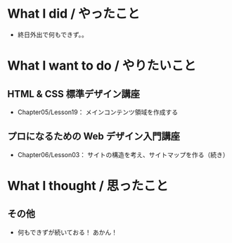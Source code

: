 # What I did / やったこと
- 終日外出で何もできず。。

# What I want to do / やりたいこと
## HTML & CSS 標準デザイン講座
- Chapter05/Lesson19： メインコンテンツ領域を作成する

## プロになるための Web デザイン入門講座
- Chapter06/Lesson03： サイトの構造を考え、サイトマップを作る（続き）

# What I thought / 思ったこと
## その他
- 何もできずが続いておる！ あかん！
